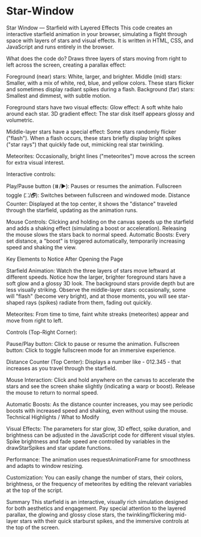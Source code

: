 # Star-Window
Star Window — Starfield with Layered Effects
This code creates an interactive starfield animation in your browser, simulating a flight through space with layers of stars and visual effects. It is written in HTML, CSS, and JavaScript and runs entirely in the browser.

What does the code do?
Draws three layers of stars moving from right to left across the screen, creating a parallax effect:

Foreground (near) stars: White, larger, and brighter.
Middle (mid) stars: Smaller, with a mix of white, red, blue, and yellow colors. These stars flicker and sometimes display radiant spikes during a flash.
Background (far) stars: Smallest and dimmest, with subtle motion.

Foreground stars have two visual effects:
Glow effect: A soft white halo around each star.
3D gradient effect: The star disk itself appears glossy and volumetric.

Middle-layer stars have a special effect:
Some stars randomly flicker ("flash"). When a flash occurs, these stars briefly display bright spikes ("star rays") that quickly fade out, mimicking real star twinkling.

Meteorites: Occasionally, bright lines ("meteorites") move across the screen for extra visual interest.

Interactive controls:

Play/Pause button (⏸️/▶️): Pauses or resumes the animation.
Fullscreen toggle (⛶/🗗): Switches between fullscreen and windowed mode.
Distance Counter: Displayed at the top center, it shows the "distance" traveled through the starfield, updating as the animation runs.

Mouse Controls:
Clicking and holding on the canvas speeds up the starfield and adds a shaking effect (simulating a boost or acceleration).
Releasing the mouse slows the stars back to normal speed.
Automatic Boosts: Every set distance, a "boost" is triggered automatically, temporarily increasing speed and shaking the view.

Key Elements to Notice After Opening the Page

Starfield Animation:
Watch the three layers of stars move leftward at different speeds. Notice how the larger, brighter foreground stars have a soft glow and a glossy 3D look.
The background stars provide depth but are less visually striking.
Observe the middle-layer stars: occasionally, some will "flash" (become very bright), and at those moments, you will see star-shaped rays (spikes) radiate from them, fading out quickly.

Meteorites:
From time to time, faint white streaks (meteorites) appear and move from right to left.

Controls (Top-Right Corner):

Pause/Play button: Click to pause or resume the animation.
Fullscreen button: Click to toggle fullscreen mode for an immersive experience.

Distance Counter (Top Center):
Displays a number like - 012.345 - that increases as you travel through the starfield.

Mouse Interaction:
Click and hold anywhere on the canvas to accelerate the stars and see the screen shake slightly (indicating a warp or boost).
Release the mouse to return to normal speed.

Automatic Boosts:
As the distance counter increases, you may see periodic boosts with increased speed and shaking, even without using the mouse.
Technical Highlights / What to Modify

Visual Effects:
The parameters for star glow, 3D effect, spike duration, and brightness can be adjusted in the JavaScript code for different visual styles.
Spike brightness and fade speed are controlled by variables in the drawStarSpikes and star update functions.

Performance:
The animation uses requestAnimationFrame for smoothness and adapts to window resizing.

Customization:
You can easily change the number of stars, their colors, brightness, or the frequency of meteorites by editing the relevant variables at the top of the script.

Summary
This starfield is an interactive, visually rich simulation designed for both aesthetics and engagement. Pay special attention to the layered parallax, the glowing and glossy close stars, the twinkling/flickering mid-layer stars with their quick starburst spikes, and the immersive controls at the top of the screen.
